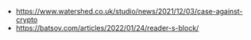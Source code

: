 - https://www.watershed.co.uk/studio/news/2021/12/03/case-against-crypto
- https://batsov.com/articles/2022/01/24/reader-s-block/